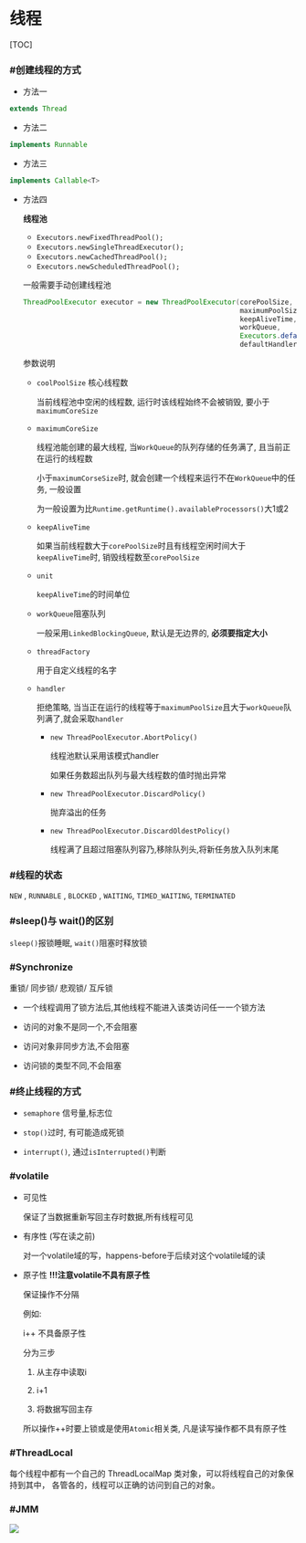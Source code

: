 # 线程

[TOC]

### #创建线程的方式

- 方法一

```java
extends Thread
```

- 方法二

```java
implements Runnable
```

- 方法三

```java
implements Callable<T>
```

- 方法四

  **线程池**

  - `Executors.newFixedThreadPool();`
  - `Executors.newSingleThreadExecutor();`
  - `Executors.newCachedThreadPool();`
  - `Executors.newScheduledThreadPool();`

  一般需要手动创建线程池

  ```java
  ThreadPoolExecutor executor = new ThreadPoolExecutor(corePoolSize,
                                                       maximumPoolSize, 
                                                       keepAliveTime, 				                                                        unit,
                                                       workQueue,
                                                       Executors.defaultThreadFactory(), 
                                                       defaultHandler)
  ```

  参数说明

  - `coolPoolSize` 核心线程数

    当前线程池中空闲的线程数, 运行时该线程始终不会被销毁, 要小于`maximumCoreSize`

  - `maximumCoreSize`

    线程池能创建的最大线程, 当`WorkQueue`的队列存储的任务满了, 且当前正在运行的线程数

    小于`maximumCorseSize`时, 就会创建一个线程来运行不在`WorkQueue`中的任务, 一般设置

    为一般设置为比`Runtime.getRuntime().availableProcessors()`大1或2

  - `keepAliveTime`

    如果当前线程数大于`corePoolSize`时且有线程空闲时间大于`keepAliveTime`时, 销毁线程数至`corePoolSize`

  - `unit`

    `keepAliveTime`的时间单位

  - `workQueue`阻塞队列

    一般采用`LinkedBlockingQueue`, 默认是无边界的, **必须要指定大小**

  - `threadFactory`

    用于自定义线程的名字

  - `handler`

    拒绝策略, 当当正在运行的线程等于`maximumPoolSize`且大于`workQueue`队列满了,就会采取`handler`

    - `new ThreadPoolExecutor.AbortPolicy()`

      线程池默认采用该模式handler

      如果任务数超出队列与最大线程数的值时抛出异常

    - `new ThreadPoolExecutor.DiscardPolicy()`

      抛弃溢出的任务

    - `new ThreadPoolExecutor.DiscardOldestPolicy()`

      线程满了且超过阻塞队列容乃,移除队列头,将新任务放入队列末尾

### #线程的状态

`NEW` , `RUNNABLE` ,  `BLOCKED` ,  `WAITING`, `TIMED_WAITING`, `TERMINATED`

### #sleep()与 wait()的区别

`sleep()`报锁睡眠, `wait()`阻塞时释放锁

### #Synchronize

重锁/ 同步锁/ 悲观锁/ 互斥锁

- 一个线程调用了锁方法后,其他线程不能进入该类访问任一一个锁方法

- 访问的对象不是同一个,不会阻塞
- 访问对象非同步方法,不会阻塞
- 访问锁的类型不同,不会阻塞

### #终止线程的方式

- `semaphore` 信号量,标志位

- `stop()`过时, 有可能造成死锁
- `interrupt()`, 通过`isInterrupted()`判断

### #volatile

- 可见性

  保证了当数据重新写回主存时数据,所有线程可见

- 有序性 (写在读之前)

  对一个volatile域的写，happens-before于后续对这个volatile域的读

- 原子性 **!!!注意volatile不具有原子性**

  保证操作不分隔  

  例如:

  i++ 不具备原子性 

  分为三步

  1. 从主存中读取i

  2. i+1

  3. 将数据写回主存

  所以操作++时要上锁或是使用`Atomic`相关类, 凡是读写操作都不具有原子性

### #ThreadLocal

每个线程中都有一个自己的 ThreadLocalMap 类对象，可以将线程自己的对象保持到其中，
各管各的，线程可以正确的访问到自己的对象。  

### #JMM

<img src="..\..\..\imgs\_JavaSE\Snipaste_2020-07-15_21-57-22.png"/>

